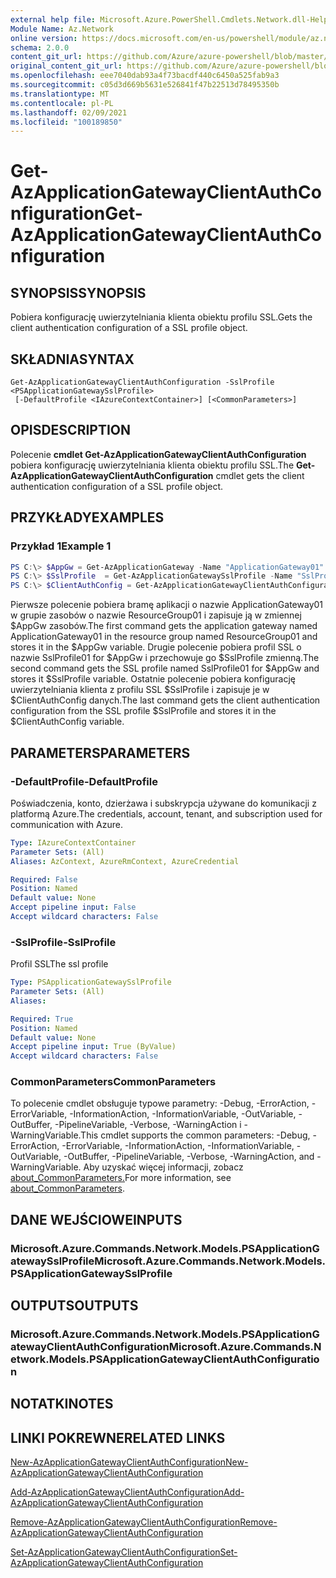 ```yaml
---
external help file: Microsoft.Azure.PowerShell.Cmdlets.Network.dll-Help.xml
Module Name: Az.Network
online version: https://docs.microsoft.com/en-us/powershell/module/az.network/get-azapplicationgatewayclientauthconfiguration
schema: 2.0.0
content_git_url: https://github.com/Azure/azure-powershell/blob/master/src/Network/Network/help/Get-AzApplicationGatewayClientAuthConfiguration.md
original_content_git_url: https://github.com/Azure/azure-powershell/blob/master/src/Network/Network/help/Get-AzApplicationGatewayClientAuthConfiguration.md
ms.openlocfilehash: eee7040dab93a4f73bacdf440c6450a525fab9a3
ms.sourcegitcommit: c05d3d669b5631e526841f47b22513d78495350b
ms.translationtype: MT
ms.contentlocale: pl-PL
ms.lasthandoff: 02/09/2021
ms.locfileid: "100189850"
---
```

# <span data-ttu-id="68745-101">Get-AzApplicationGatewayClientAuthConfiguration</span><span class="sxs-lookup"><span data-stu-id="68745-101">Get-AzApplicationGatewayClientAuthConfiguration</span></span>

## <span data-ttu-id="68745-102">SYNOPSIS</span><span class="sxs-lookup"><span data-stu-id="68745-102">SYNOPSIS</span></span>
<span data-ttu-id="68745-103">Pobiera konfigurację uwierzytelniania klienta obiektu profilu SSL.</span><span class="sxs-lookup"><span data-stu-id="68745-103">Gets the client authentication configuration of a SSL profile object.</span></span>

## <span data-ttu-id="68745-104">SKŁADNIA</span><span class="sxs-lookup"><span data-stu-id="68745-104">SYNTAX</span></span>

```
Get-AzApplicationGatewayClientAuthConfiguration -SslProfile <PSApplicationGatewaySslProfile>
 [-DefaultProfile <IAzureContextContainer>] [<CommonParameters>]
```

## <span data-ttu-id="68745-105">OPIS</span><span class="sxs-lookup"><span data-stu-id="68745-105">DESCRIPTION</span></span>
<span data-ttu-id="68745-106">Polecenie **cmdlet Get-AzApplicationGatewayClientAuthConfiguration** pobiera konfigurację uwierzytelniania klienta obiektu profilu SSL.</span><span class="sxs-lookup"><span data-stu-id="68745-106">The **Get-AzApplicationGatewayClientAuthConfiguration** cmdlet gets the client authentication configuration of a SSL profile object.</span></span>

## <span data-ttu-id="68745-107">PRZYKŁADY</span><span class="sxs-lookup"><span data-stu-id="68745-107">EXAMPLES</span></span>

### <span data-ttu-id="68745-108">Przykład 1</span><span class="sxs-lookup"><span data-stu-id="68745-108">Example 1</span></span>
```powershell
PS C:\> $AppGw = Get-AzApplicationGateway -Name "ApplicationGateway01" -ResourceGroupName "ResourceGroup01"
PS C:\> $SslProfile  = Get-AzApplicationGatewaySslProfile -Name "SslProfile01" -ApplicationGateway $AppGw
PS C:\> $ClientAuthConfig = Get-AzApplicationGatewayClientAuthConfiguration -SslProfile $SslProfile
```

<span data-ttu-id="68745-109">Pierwsze polecenie pobiera bramę aplikacji o nazwie ApplicationGateway01 w grupie zasobów o nazwie ResourceGroup01 i zapisuje ją w zmiennej $AppGw zasobów.</span><span class="sxs-lookup"><span data-stu-id="68745-109">The first command gets the application gateway named ApplicationGateway01 in the resource group named ResourceGroup01 and stores it in the $AppGw variable.</span></span> <span data-ttu-id="68745-110">Drugie polecenie pobiera profil SSL o nazwie SslProfile01 for $AppGw i przechowuje go $SslProfile zmienną.</span><span class="sxs-lookup"><span data-stu-id="68745-110">The second command gets the SSL profile named SslProfile01 for $AppGw and stores it $SslProfile variable.</span></span> <span data-ttu-id="68745-111">Ostatnie polecenie pobiera konfigurację uwierzytelniania klienta z profilu SSL $SslProfile i zapisuje je w $ClientAuthConfig danych.</span><span class="sxs-lookup"><span data-stu-id="68745-111">The last command gets the client authentication configuration from the SSL profile $SslProfile and stores it in the $ClientAuthConfig variable.</span></span>

## <span data-ttu-id="68745-112">PARAMETERS</span><span class="sxs-lookup"><span data-stu-id="68745-112">PARAMETERS</span></span>

### <span data-ttu-id="68745-113">-DefaultProfile</span><span class="sxs-lookup"><span data-stu-id="68745-113">-DefaultProfile</span></span>
<span data-ttu-id="68745-114">Poświadczenia, konto, dzierżawa i subskrypcja używane do komunikacji z platformą Azure.</span><span class="sxs-lookup"><span data-stu-id="68745-114">The credentials, account, tenant, and subscription used for communication with Azure.</span></span>

```yaml
Type: IAzureContextContainer
Parameter Sets: (All)
Aliases: AzContext, AzureRmContext, AzureCredential

Required: False
Position: Named
Default value: None
Accept pipeline input: False
Accept wildcard characters: False
```

### <span data-ttu-id="68745-115">-SslProfile</span><span class="sxs-lookup"><span data-stu-id="68745-115">-SslProfile</span></span>
<span data-ttu-id="68745-116">Profil SSL</span><span class="sxs-lookup"><span data-stu-id="68745-116">The ssl profile</span></span>

```yaml
Type: PSApplicationGatewaySslProfile
Parameter Sets: (All)
Aliases:

Required: True
Position: Named
Default value: None
Accept pipeline input: True (ByValue)
Accept wildcard characters: False
```

### <span data-ttu-id="68745-117">CommonParameters</span><span class="sxs-lookup"><span data-stu-id="68745-117">CommonParameters</span></span>
<span data-ttu-id="68745-118">To polecenie cmdlet obsługuje typowe parametry: -Debug, -ErrorAction, -ErrorVariable, -InformationAction, -InformationVariable, -OutVariable, -OutBuffer, -PipelineVariable, -Verbose, -WarningAction i -WarningVariable.</span><span class="sxs-lookup"><span data-stu-id="68745-118">This cmdlet supports the common parameters: -Debug, -ErrorAction, -ErrorVariable, -InformationAction, -InformationVariable, -OutVariable, -OutBuffer, -PipelineVariable, -Verbose, -WarningAction, and -WarningVariable.</span></span> <span data-ttu-id="68745-119">Aby uzyskać więcej informacji, zobacz [about_CommonParameters.](http://go.microsoft.com/fwlink/?LinkID=113216)</span><span class="sxs-lookup"><span data-stu-id="68745-119">For more information, see [about_CommonParameters](http://go.microsoft.com/fwlink/?LinkID=113216).</span></span>

## <span data-ttu-id="68745-120">DANE WEJŚCIOWE</span><span class="sxs-lookup"><span data-stu-id="68745-120">INPUTS</span></span>

### <span data-ttu-id="68745-121">Microsoft.Azure.Commands.Network.Models.PSApplicationGatewaySslProfile</span><span class="sxs-lookup"><span data-stu-id="68745-121">Microsoft.Azure.Commands.Network.Models.PSApplicationGatewaySslProfile</span></span>

## <span data-ttu-id="68745-122">OUTPUTS</span><span class="sxs-lookup"><span data-stu-id="68745-122">OUTPUTS</span></span>

### <span data-ttu-id="68745-123">Microsoft.Azure.Commands.Network.Models.PSApplicationGatewayClientAuthConfiguration</span><span class="sxs-lookup"><span data-stu-id="68745-123">Microsoft.Azure.Commands.Network.Models.PSApplicationGatewayClientAuthConfiguration</span></span>

## <span data-ttu-id="68745-124">NOTATKI</span><span class="sxs-lookup"><span data-stu-id="68745-124">NOTES</span></span>

## <span data-ttu-id="68745-125">LINKI POKREWNE</span><span class="sxs-lookup"><span data-stu-id="68745-125">RELATED LINKS</span></span>

[<span data-ttu-id="68745-126">New-AzApplicationGatewayClientAuthConfiguration</span><span class="sxs-lookup"><span data-stu-id="68745-126">New-AzApplicationGatewayClientAuthConfiguration</span></span>](./New-AzApplicationGatewayClientAuthConfiguration.md)

[<span data-ttu-id="68745-127">Add-AzApplicationGatewayClientAuthConfiguration</span><span class="sxs-lookup"><span data-stu-id="68745-127">Add-AzApplicationGatewayClientAuthConfiguration</span></span>](./Add-AzApplicationGatewayClientAuthConfiguration.md)

[<span data-ttu-id="68745-128">Remove-AzApplicationGatewayClientAuthConfiguration</span><span class="sxs-lookup"><span data-stu-id="68745-128">Remove-AzApplicationGatewayClientAuthConfiguration</span></span>](./Remove-AzApplicationGatewayClientAuthConfiguration.md)

[<span data-ttu-id="68745-129">Set-AzApplicationGatewayClientAuthConfiguration</span><span class="sxs-lookup"><span data-stu-id="68745-129">Set-AzApplicationGatewayClientAuthConfiguration</span></span>](./Set-AzApplicationGatewayClientAuthConfiguration.md)